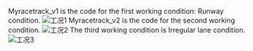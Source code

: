 Myracetrack_v1 is the code for the first working condition: Runway condition.
![工况1 ](https://github.com/CSDN-WT/VCSL-Tianrancer/assets/127185562/228fe590-0f91-4309-bcd1-b4f5421d063e)
Myracetrack_v2 is the code for the second working condition.
![工况2](https://github.com/CSDN-WT/VCSL-Tianrancer/assets/127185562/f47689f9-9262-47aa-bd9f-9448889d2afe)
The third working condition is Irregular lane condition.
![工况3](https://github.com/CSDN-WT/VCSL-Tianrancer/assets/127185562/07f100e3-91f5-48ff-83cb-cde51817e692)
